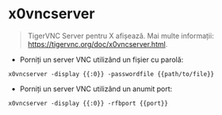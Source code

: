 # x0vncserver

> TigerVNC Server pentru X afișează.
> Mai multe informații: <https://tigervnc.org/doc/x0vncserver.html>.

- Porniți un server VNC utilizând un fișier cu parolă:

`x0vncserver -display {{:0}} -passwordfile {{path/to/file}}`

- Porniți un server VNC utilizând un anumit port:

`x0vncserver -display {{:0}} -rfbport {{port}}`
